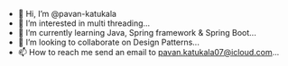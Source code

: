 - 👋 Hi, I’m @pavan-katukala
- 👀 I’m interested in multi threading...
- 🌱 I’m currently learning Java, Spring framework & Spring Boot...
- 💞️ I’m looking to collaborate on Design Patterns...
- 📫 How to reach me send an email to pavan.katukala07@icloud.com...

<!---
pavan-katukala/pavan-katukala is a ✨ special ✨ repository because its `README.md` (this file) appears on your GitHub profile.
You can click the Preview link to take a look at your changes.
--->
